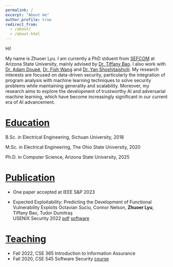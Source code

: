 ```yaml
---
permalink: /
excerpt: "About me"
author_profile: true
redirect_from: 
  - /about/
  - /about.html
---
```

Hi!

My name is Zhuoer Lyu. I am currently a PhD stduent from [SEFCOM](https://sefcom.asu.edu/) at Arizona State University, mainly advised by [Dr. Tiffany Bao](https://www.tiffanybao.com/). I also work with [Dr. Adam Doupé](https://adamdoupe.com/), [Dr. Fish Wang](https://ruoyuwang.me/) and [Dr. Yan Shoshitaishvili](https://yancomm.net). My research interests are focused on data-driven security, particularly the integration of program analysis with machine learning techniques to solve security problems while maintaining generality and scalability. Moreover, my research aims to explore the development of trustworthy AI and adversarial machine learning, which have become increasingly significant in our current era of AI advancement.

[Education](#about_education)
======

B.Sc. in Electrical Engineering, Sichuan University, 2018

M.Sc. in Electrical Engineering, The Ohio State University, 2020

Ph.D. in Computer Science, Arizona State University, 2025

[Publication](#about_publication)
======

* One paper accepted at IEEE S&P 2023

* Expected Exploitability: Predicting the Development of Functional Vulnerability Exploits 
  Octavian Suciu, Connor Nelson, __Zhuoer Lyu__, Tiffany Bao, Tudor Dumitraş\
  USENIX Security 2022 [pdf](https://www.usenix.org/system/files/sec22-suciu.pdf) [software](https://www.exploitability.app/)


[Teaching](#about_teaching)
======

* Fall 2022, CSE 365 Introduction to Information Assurance
* Fall 2020, CSE 545 Software Security [course](https://cse545.tiffanybao.com/)
  

